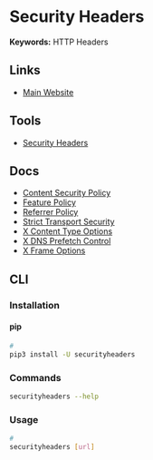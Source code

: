 # Security Headers

**Keywords:** HTTP Headers

## Links

- [Main Website](https://tuxtimo.me/securityheaders/)

## Tools

- [Security Headers](https://securityheaders.com)

## Docs

- [Content Security Policy](https://developer.mozilla.org/en-US/docs/Web/HTTP/CSP)
- [Feature Policy](https://developer.mozilla.org/en-US/docs/Web/HTTP/Headers/Feature-Policy)
- [Referrer Policy](https://developer.mozilla.org/en-US/docs/Web/HTTP/Headers/Referrer-Policy)
- [Strict Transport Security](https://developer.mozilla.org/en-US/docs/Web/HTTP/Headers/Strict-Transport-Security)
- [X Content Type Options](https://developer.mozilla.org/en-US/docs/Web/HTTP/Headers/X-Content-Type-Options)
- [X DNS Prefetch Control](https://developer.mozilla.org/en-US/docs/Web/HTTP/Headers/X-DNS-Prefetch-Control)
- [X Frame Options](https://developer.mozilla.org/en-US/docs/Web/HTTP/Headers/X-Frame-Options)

## CLI

### Installation

#### pip

```sh
#
pip3 install -U securityheaders
```

### Commands

```sh
securityheaders --help
```

### Usage

```sh
#
securityheaders [url]
```
